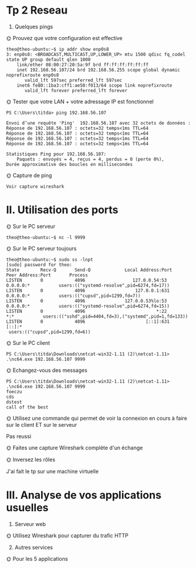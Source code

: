 # Tp 2 Reseau

1. Quelques pings

🌞 Prouvez que votre configuration est effective

````
theo@theo-ubuntu:~$ ip addr show enp0s8
3: enp0s8: <BROADCAST,MULTICAST,UP,LOWER_UP> mtu 1500 qdisc fq_codel state UP group default qlen 1000
    link/ether 08:00:27:20:5a:9f brd ff:ff:ff:ff:ff:ff
    inet 192.168.56.107/24 brd 192.168.56.255 scope global dynamic noprefixroute enp0s8
       valid_lft 597sec preferred_lft 597sec
    inet6 fe80::1ba3:cff1:ae50:f013/64 scope link noprefixroute
       valid_lft forever preferred_lft forever
````


🌞 Tester que votre LAN + votre adressage IP est fonctionnel

````
PS C:\Users\titda> ping 192.168.56.107

Envoi d’une requête 'Ping'  192.168.56.107 avec 32 octets de données :
Réponse de 192.168.56.107 : octets=32 temps<1ms TTL=64
Réponse de 192.168.56.107 : octets=32 temps<1ms TTL=64
Réponse de 192.168.56.107 : octets=32 temps<1ms TTL=64
Réponse de 192.168.56.107 : octets=32 temps<1ms TTL=64

Statistiques Ping pour 192.168.56.107:
    Paquets : envoyés = 4, reçus = 4, perdus = 0 (perte 0%),
Durée approximative des boucles en millisecondes
````

🌞 Capture de ping

````
Voir capture wireshark
````



# II. Utilisation des ports

🌞 Sur le PC serveur
````
theo@theo-ubuntu:~$ nc -l 9999
````

🌞 Sur le PC serveur toujours
````
theo@theo-ubuntu:~$ sudo ss -lnpt
[sudo] password for theo:
State        Recv-Q       Send-Q             Local Address:Port               Peer Address:Port       Process
LISTEN       0            4096                  127.0.0.54:53                      0.0.0.0:*           users:(("systemd-resolve",pid=6274,fd=17))
LISTEN       0            4096                   127.0.0.1:631                     0.0.0.0:*           users:(("cupsd",pid=1299,fd=7))
LISTEN       0            4096               127.0.0.53%lo:53                      0.0.0.0:*           users:(("systemd-resolve",pid=6274,fd=15))
LISTEN       0            4096                           *:22                            *:*           users:(("sshd",pid=4404,fd=3),("systemd",pid=1,fd=133))
LISTEN       0            4096                       [::1]:631                        [::]:*
 users:(("cupsd",pid=1299,fd=6))
````

🌞 Sur le PC client
````
PS C:\Users\titda\Downloads\netcat-win32-1.11 (2)\netcat-1.11> .\nc64.exe 192.168.56.107 9999
````

🌞 Echangez-vous des messages
````
PS C:\Users\titda\Downloads\netcat-win32-1.11 (2)\netcat-1.11> .\nc64.exe 192.168.56.107 9999
foeczu
cds
dstest
call of the best
````


🌞 Utilisez une commande qui permet de voir la connexion en cours à faire sur le client ET sur le serveur

Pas reussi


🌞 Faites une capture Wireshark complète d'un échange

🌞 Inversez les rôles

J'ai fait le tp sur une machine virtuelle


# III. Analyse de vos applications usuelles

1. Serveur web

🌞 Utilisez Wireshark pour capturer du trafic HTTP

2. Autres services

🌞 Pour les 5 applications

